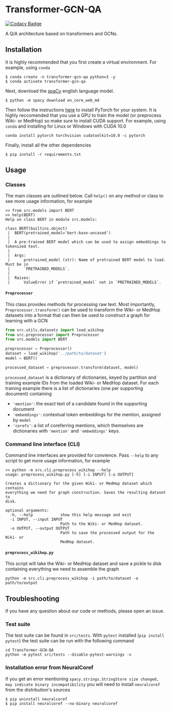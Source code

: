 # Transformer-GCN-QA

[![Codacy Badge](https://api.codacy.com/project/badge/Grade/e25aeff5b35046e3831c4517efe0b813)](https://app.codacy.com/app/JohnGiorgi/Transformer-GCN-QA?utm_source=github.com&utm_medium=referral&utm_content=berc-uoft/Transformer-GCN-QA&utm_campaign=Badge_Grade_Dashboard)

A Q/A architecture based on transformers and GCNs.

## Installation

It is highly recommended that you first create a virtual environment. For example, using `conda`

```
$ conda create -n transformer-gcn-qa python=3 -y
$ conda activate transformer-gcn-qa
```

Next, download the [spaCy](https://spacy.io/) english language model.

```
$ python -m spacy download en_core_web_md
```

Then follow the instructions [here](https://pytorch.org/get-started/locally/) to install PyTorch for your system. It is highly reccomended that you use a GPU to train the model (or preprocess Wiki- or MedHop) so make sure to install CUDA support. For example, using `conda` and installing for Linux or Windows with CUDA 10.0

```
conda install pytorch torchvision cudatoolkit=10.0 -c pytorch
```

Finally, install all the other dependencies

```
$ pip install -r requirements.txt
```

## Usage

### Classes

The main classes are outlined below. Call `help()` on any method or class to see more usage information, for example

```
>> from src.models import BERT
>> help(BERT)
Help on class BERT in module src.models:

class BERT(builtins.object)
 |  BERT(pretrained_model='bert-base-uncased')
 |  
 |  A pre-trained BERT model which can be used to assign embeddings to tokenized text.
 |
 |  Args:
 |      pretrained_model (str): Name of pretrained BERT model to load. Must be in
 |      `PRETRAINED_MODELS`.
 |  
 |  Raises:
 |      ValueError if `pretrained_model` not in `PRETRAINED_MODELS`.
```

#### `Preprocessor`

This class provides methods for processing raw text. Most importantly, `Preprocessor.transform()` can be used to transform the Wiki- or MedHop datasets into a format that can then be used to construct a graph for learning with a GCN

```python
from src.utils.datasets import load_wikihop
from src.preprocessor import Preprocessor
from src.models import BERT

preprocessor = Preprocessor()
dataset = load_wikihop('../path/to/dataset')
model = BERT()

processed_dataset = preprocessor.transform(dataset, model)
```

`processed_dataset` is a dictionary of dictionaries, keyed by partition and training example IDs from the loaded Wiki- or MedHop dataset. For each training example there is a list of dictionaries (one per supporting document) containing

- `'mention'`: the exact text of a candidate found in the supporting document
- `'embeddings'`: contextual token embeddings for the mention, assigned by `model`
- `'corefs'`: a list of coreferring mentions, which themselves are dictionaries with `'mention'` and `'embeddings'` keys.

### Command line interface (CLI)

Command line interfaces are provided for convience. Pass `--help` to any script to get more usage information, for example

```
>> python -m src.cli.preprocess_wikihop --help
usage: preprocess_wikihop.py [-h] [-i INPUT] [-o OUTPUT]

Creates a dictionary for the given Wiki- or MedHop dataset which contains
everything we need for graph construction. Saves the resulting dataset to
disk.

optional arguments:
  -h, --help            show this help message and exit
  -i INPUT, --input INPUT
                        Path to the Wiki- or MedHop dataset.
  -o OUTPUT, --output OUTPUT
                        Path to save the processed output for the Wiki- or
                        MedHop dataset.
```

#### `preprocess_wikihop.py`

This script will take the Wiki- or MedHop dataset and save a pickle to disk containing everything we need to assemble the graph

```
python -m src.cli.preprocess_wikihop -i path/to/dataset -o path/to/output
```

## Troubleshooting

If you have any question about our code or methods, please open an issue.

### Test suite

The test suite can be found in `src/tests`. With `pytest` installed (`pip install pytest`) the test suite can be run with the following command

```
cd Transformer-GCN-QA
python -m pytest src/tests --disable-pytest-warnings -v
```

### Installation error from NeuralCoref

If you get an error mentioning `spacy.strings.StringStore size changed, may indicate binary incompatibility` you will need to install `neuralcoref` from the distribution's sources

```
$ pip uninstall neuralcoref
$ pip install neuralcoref --no-binary neuralcoref
```
